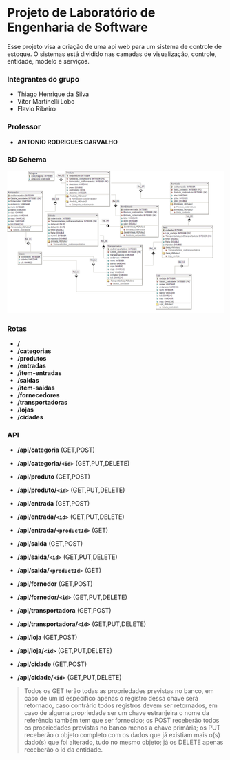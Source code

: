 # Projeto de Laboratório de Engenharia de Software

Esse projeto visa a criação de uma api web para um sistema de controle de estoque. O sistemas está dividido nas camadas de visualização, controle, entidade, modelo e serviços.

### Integrantes do grupo 

* Thiago Henrique da Silva
* Vitor Martinelli Lobo
* Flavio Ribeiro

### Professor

* **ANTONIO RODRIGUES CARVALHO**

### BD Schema
![Image of Data Base Schema Diagram](https://raw.githubusercontent.com/thiago-hs/StockSystem/master/SCHEMA.png)

### Rotas

* **/**
* **/categorias**
* **/produtos**
* **/entradas**
* **/item-entradas**
* **/saidas**
* **/item-saidas**
* **/fornecedores**
* **/transportadoras**
* **/lojas**
* **/cidades**

### API

* **/api/categoria** (GET,POST)
* **/api/categoria/`<id>`** (GET,PUT,DELETE)

* **/api/produto** (GET,POST)
* **/api/produto/`<id>`** (GET,PUT,DELETE)

* **/api/entrada** (GET,POST)
* **/api/entrada/`<id>`** (GET,PUT,DELETE)
* **/api/entrada/`<productId>`** (GET)

* **/api/saida** (GET,POST)
* **/api/saida/`<id>`** (GET,PUT,DELETE)
* **/api/saida/`<productId>`** (GET)

* **/api/fornedor** (GET,POST)
* **/api/fornedor/`<id>`** (GET,PUT,DELETE)

* **/api/transportadora** (GET,POST)
* **/api/transportadora/`<id>`** (GET,PUT,DELETE)

* **/api/loja** (GET,POST)
* **/api/loja/`<id>`** (GET,PUT,DELETE)

* **/api/cidade** (GET,POST)
* **/api/cidade/`<id>`** (GET,PUT,DELETE)

> Todos os GET terão todas as propriedades previstas no banco, em caso de um id específico apenas o registro dessa chave será retornado, caso contrário todos registros devem ser retornados, em caso de alguma propriedade ser um chave estranjeira o nome da referência também tem que ser fornecido; os POST receberão todos os propriedades previstas no banco menos a chave primária; os PUT receberão o objeto completo com os dados que já existiam mais o(s) dado(s) que foi alterado, tudo no mesmo objeto; já os DELETE apenas receberão o id da entidade.

